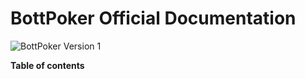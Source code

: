 # BottPoker Official Documentation

![BottPoker Version 1](https://i.imgur.com/iHC63YY.png)

**Table of contents**

